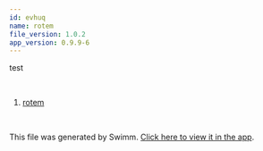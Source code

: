 ```yaml
---
id: evhuq
name: rotem
file_version: 1.0.2
app_version: 0.9.9-6
---
```


<!-- Intro - Do not remove this comment -->
test

<br/>

<!-- Steps - Do not remove this comment -->
1. [rotem](rotem.ml6se.sw.md)


<br/>

This file was generated by Swimm. [Click here to view it in the app](https://swimm-web-app.web.app/repos/Z2l0aHViJTNBJTNBdGVzdGFwMTklM0ElM0Fyb3RlbWJhcjM=/playlists/evhuq).